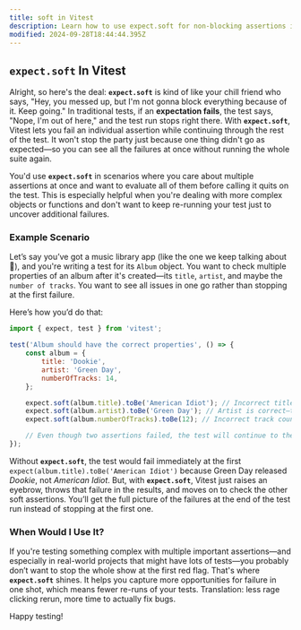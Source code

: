 ```yaml
---
title: soft in Vitest
description: Learn how to use expect.soft for non-blocking assertions in Vitest.
modified: 2024-09-28T18:44:44.395Z
---
```


## **`expect.soft`** In Vitest

Alright, so here's the deal: **`expect.soft`** is kind of like your chill friend who says, "Hey, you messed up, but I'm not gonna block everything because of it. Keep going." In traditional tests, if an **expectation fails**, the test says, "Nope, I'm out of here," and the test run stops right there. With **`expect.soft`**, Vitest lets you fail an individual assertion while continuing through the rest of the test. It won't stop the party just because one thing didn't go as expected—so you can see all the failures at once without running the whole suite again.

You'd use **`expect.soft`** in scenarios where you care about multiple assertions at once and want to evaluate all of them before calling it quits on the test. This is especially helpful when you're dealing with more complex objects or functions and don't want to keep re-running your test just to uncover additional failures.

### Example Scenario

Let’s say you’ve got a music library app (like the one we keep talking about 🙌), and you're writing a test for its `Album` object. You want to check multiple properties of an album after it's created—its `title`, `artist`, and maybe the `number of tracks`. You want to see all issues in one go rather than stopping at the first failure.

Here’s how you’d do that:

```js
import { expect, test } from 'vitest';

test('Album should have the correct properties', () => {
	const album = {
		title: 'Dookie',
		artist: 'Green Day',
		numberOfTracks: 14,
	};

	expect.soft(album.title).toBe('American Idiot'); // Incorrect title—this will fail
	expect.soft(album.artist).toBe('Green Day'); // Artist is correct—this will pass
	expect.soft(album.numberOfTracks).toBe(12); // Incorrect track count—this will fail

	// Even though two assertions failed, the test will continue to the end.
});
```

Without **`expect.soft`**, the test would fail immediately at the first `expect(album.title).toBe('American Idiot')` because Green Day released *Dookie*, not *American Idiot*. But, with **`expect.soft`**, Vitest just raises an eyebrow, throws that failure in the results, and moves on to check the other soft assertions. You’ll get the full picture of the failures at the end of the test run instead of stopping at the first one.

### When Would I Use It?

If you're testing something complex with multiple important assertions—and especially in real-world projects that might have lots of tests—you probably don’t want to stop the whole show at the first red flag. That's where **`expect.soft`** shines. It helps you capture more opportunities for failure in one shot, which means fewer re-runs of your tests. Translation: less rage clicking rerun, more time to actually fix bugs.

Happy testing!

```ts
```
